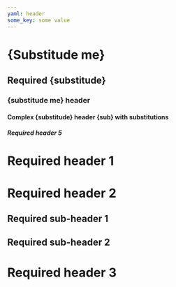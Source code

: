 ```yaml
---
yaml: header
some_key: some value
---
```


# {Substitude me}

## Required {substitude}

### {substitude me} header

#### Complex {substitude} header {sub} with substitutions

##### Required header 5

# Required header 1

# Required header 2

## Required sub-header 1

## Required sub-header 2

# Required header 3
